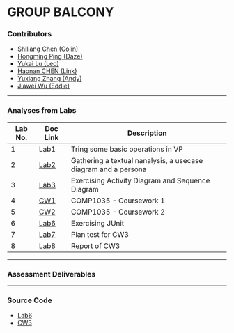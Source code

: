 # GROUP BALCONY
### Contributors 
- [Shiliang Chen (Colin)](contributors/scysc1.md)
- [Hongming Ping (Daze)](contributors/daze.md)
- [Yukai Lu (Leo)](contributors/scyyl6.md)
- [Haonan CHEN (Link)](contributors/Link.md)
- [Yuxiang Zhang (Andy)](contributors/scyyz5.md)
- [Jiawei Wu (Eddie)](contributors/wjw.md)

***
### Analyses from Labs

|Lab No.|Doc Link|Description|
|---|---|---|
|1|Lab1|Tring some basic operations in VP|
|2|[Lab2](docs/lab2.md)|Gathering a textual nanalysis, a usecase diagram and a persona|
|3|[Lab3](docs/lab3.md)|Exercising Activity Diagram and Sequence Diagram|
|4|[CW1](docs/cw1.md)|COMP1035 - Coursework 1 |
|5|[CW2](docs/cw2.md)|COMP1035 - Coursework 2 |
|6|[Lab6](docs/lab6.md)|Exercising JUnit|
|7|[Lab7](docs/testplan.md)|Plan test for CW3|
|8|[Lab8](docs/testplan.md)|Report of CW3|


***
### Assessment Deliverables


***
### Source Code

- [Lab6](src/LAB%2006)
- [CW3](src/CW3)
